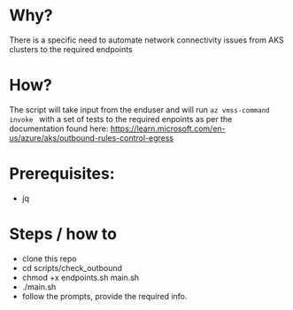 # Why?
There is a specific need to automate network connectivity issues from AKS clusters to the required endpoints

# How?
The script will take input from the enduser and will run `az vmss-command invoke ` with a set of tests to the required enpoints as per
the documentation found here:
https://learn.microsoft.com/en-us/azure/aks/outbound-rules-control-egress


# Prerequisites:
- jq

# Steps / how to
- clone this repo
- cd scripts/check_outbound
- chmod +x endpoints.sh main.sh
- ./main.sh
- follow the prompts, provide the required info.
